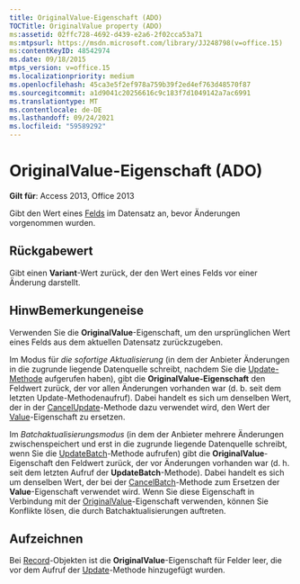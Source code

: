 ```yaml
---
title: OriginalValue-Eigenschaft (ADO)
TOCTitle: OriginalValue property (ADO)
ms:assetid: 02ffc728-4692-d439-e2a6-2f02cca53a71
ms:mtpsurl: https://msdn.microsoft.com/library/JJ248798(v=office.15)
ms:contentKeyID: 48542974
ms.date: 09/18/2015
mtps_version: v=office.15
ms.localizationpriority: medium
ms.openlocfilehash: 45ca3e5f2ef978a759b39f2ed4ef763d48570f87
ms.sourcegitcommit: a1d9041c20256616c9c183f7d1049142a7ac6991
ms.translationtype: MT
ms.contentlocale: de-DE
ms.lasthandoff: 09/24/2021
ms.locfileid: "59589292"
---
```

# <a name="originalvalue-property-ado"></a>OriginalValue-Eigenschaft (ADO)

**Gilt für**: Access 2013, Office 2013

Gibt den Wert eines [Felds](field-object-ado.md) im Datensatz an, bevor Änderungen vorgenommen wurden.

## <a name="return-value"></a>Rückgabewert

Gibt einen **Variant**-Wert zurück, der den Wert eines Felds vor einer Änderung darstellt.

## <a name="remarks"></a>HinwBemerkungeneise

Verwenden Sie die **OriginalValue**-Eigenschaft, um den ursprünglichen Wert eines Felds aus dem aktuellen Datensatz zurückzugeben.

Im Modus für *die sofortige Aktualisierung* (in dem der Anbieter Änderungen in die zugrunde liegende Datenquelle schreibt, nachdem Sie die [Update-Methode](update-method-ado.md) aufgerufen haben), gibt die **OriginalValue-Eigenschaft** den Feldwert zurück, der vor allen Änderungen vorhanden war (d. b. seit dem letzten Update-Methodenaufruf).  Dabei handelt es sich um denselben Wert, der in der [CancelUpdate](cancelupdate-method-ado.md)-Methode dazu verwendet wird, den Wert der [Value](value-property-ado.md)-Eigenschaft zu ersetzen.

Im *Batchaktualisierungsmodus* (in dem der Anbieter mehrere Änderungen zwischenspeichert und erst in die zugrunde liegende Datenquelle schreibt, wenn Sie die [UpdateBatch](updatebatch-method-ado.md)-Methode aufrufen) gibt die **OriginalValue**-Eigenschaft den Feldwert zurück, der vor Änderungen vorhanden war (d. h. seit dem letzten Aufruf der **UpdateBatch**-Methode). Dabei handelt es sich um denselben Wert, der bei der [CancelBatch](cancelbatch-method-ado.md)-Methode zum Ersetzen der **Value**-Eigenschaft verwendet wird. Wenn Sie diese Eigenschaft in Verbindung mit der [OriginalValue](underlyingvalue-property-ado.md)-Eigenschaft verwenden, können Sie Konflikte lösen, die durch Batchaktualisierungen auftreten.

## <a name="record"></a>Aufzeichnen

Bei [Record](record-object-ado.md)-Objekten ist die **OriginalValue**-Eigenschaft für Felder leer, die vor dem Aufruf der [Update](update-method-ado.md)-Methode hinzugefügt wurden.


